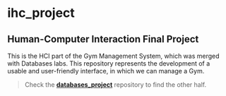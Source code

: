 # ihc_project

## Human-Computer Interaction Final Project
  
This is the HCI part of the Gym Management System, which was merged with Databases labs.
This repository represents the development of a usable and user-friendly interface, in which we can manage a Gym.

> Check the **[databases_project](https://github.com/paulogil93/databases_project)** repository to find the other half.
